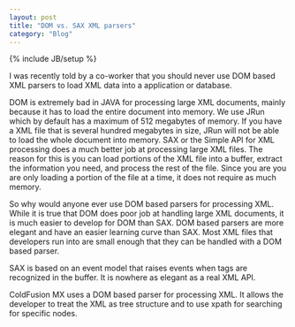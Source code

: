 ```yaml
---
layout: post
title: "DOM vs. SAX XML parsers"
category: "Blog"
---
```

{% include JB/setup %}

I was recently told by a co-worker that you should never use DOM based XML parsers to load XML data into a application or database.

DOM is extremely bad in JAVA for processing large XML documents, mainly because it has to load the entire document into memory. We use JRun which by default has a maximum of 512 megabytes of memory. If you have a XML file that is several hundred megabytes in size, JRun will not be able to load the whole document into memory. SAX or the Simple API for XML processing does a much better job at processing large XML files. The reason for this is you can load portions of the XML file into a buffer, extract the information you need, and process the rest of the file. Since you are you are only loading a portion of the file at a time, it does not require as much memory.

So why would anyone ever use DOM based parsers for processing XML. While it is true that DOM does poor job at handling large XML documents, it is much easier to develop for DOM than SAX. DOM based parsers are more elegant and have an easier learning curve than SAX. Most XML files that developers run into are small enough that they can be handled with a DOM based parser.

SAX is based on an event model that raises events when tags are recognized in the buffer. It is nowhere as elegant as a real XML API.

ColdFusion MX uses a DOM based parser for processing XML. It allows the developer to treat the XML as tree structure and to use xpath for searching for specific nodes.